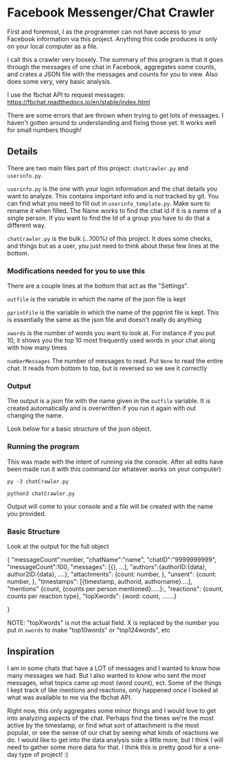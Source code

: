#  Facebook Messenger/Chat Crawler

First and foremost, I as the programmer can not have access to your Facebook information via this project. Anything this code produces is only on your local computer as a file.


I call this a crawler very loosely. The summary of this program is that it goes through the messages of one chat in Facebook, aggregates some counts, and crates a JSON file with the messages and counts for you to view. Also does some very, very basic analysis. 


I use the fbchat API to request messages: https://fbchat.readthedocs.io/en/stable/index.html


There are some errors that are thrown when trying to get lots of messages. I haven't gotten around to understanding and fixing those yet. It works well for small numbers though! 

## Details

There are two main files part of this project: `chatCrawler.py` and `userinfo.py`.


`userinfo.py` is the one with your login information and the chat details you want to analyze. This contains important info and is *not* tracked by git. You can find what you need to fill out in `userinfo_template.py`. Make sure to rename it when filled.
The Name works to find the chat id if it is a name of a single person. If you want to find the Id of a group you have to do that a different way.


`chatCrawler.py` is the bulk (...100%) of this project. It does some checks, and things but as a user, you just need to think about these few lines at the bottom. 


### Modifications needed for you to use this

There are a couple lines at the bottom that act as the "Settings". 


`outfile` is the variable in which the name of the json file is kept


`pprintFile` is the variable in which the name of the ppprint file is kept. This is essentially the same as the json file and doesn't really do anything


`xwords` is the number of words you want to look at. For instance if you put 10, it shows you the top 10 most frequently used words in your chat along with how many times


`numberMessages` The number of messages to read. Put `None` to read the entire chat. It reads from bottom to top, but is reversed so we see it correctly


### Output

The output is a json file with the name given in the `outfile` variable.  It is created automatically and is overwritten if you run it again with out changing the name. 


Look below for a basic structure of the json object. 


###  Running the program
This was made with the intent of running via the console. After all edits have been made run it with this command (or whatever works on your computer)


`py -3 chatCrawler.py`


`python3 chatCrawler.py`


Output will come to your console and a file will be created with the name you provided. 


### Basic Structure


Look at the output for the full object


{
    "messageCount":number,
    "chatName":"name",
    "chatID":"9999999999",
    "messageCount":100,
    "messages": [{<json-ized Message Object>}, ...],
    "authors":{authorID:{data}, author2ID:{data}, ....},
    "attachments": {count: number, <some other counts>},
    "unsent": {count: number, <counts by user>},
    "timestamps": [{timestamp, authorid, authorname}....],
    "mentions" {count, {counts per person mentioned}.....}:,
    "reactions": {count, counts per reaction type},
    "topXwords": {word: count, .......}
    
}


NOTE: "topXwords" is not the actual field. X is replaced by the number you put in `xwords` to make "top10words" or "top124words", etc


## Inspiration

I am in some chats that have a LOT of messages and I wanted to know how many messages we had. But I also wanted to know who sent the most messages, what topics came up most (word count), ect. Some of the things I kept track of like mentions and reactions, only happened once I looked at what was available to me via the fbchat API.

Right now, this only aggregates some minor things and I would love to get into analyzing aspects of the chat. Perhaps find the times we're the most active by the timestamp, or find what sort of attachment is the most popular, or see the sense of our chat by seeing what kinds of reactions we do. I would like to get into the data analysis side a little more, but I think I will need to gather some more data for that. I think this is pretty good for a one-day type of project! :) 